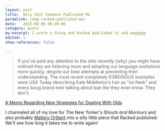 ```yaml
---
layout: post
title:  Holy Shit Someone Published Me
permalink: /omg-racked-published-me/
date:   2015-08-08 00:30:00
category: quote
my-excerpt: I wrote a thing and Racked published it and omggggg
edited: 1
show-references: false

---
```


> If you've paid any attention to the olds recently (why) you might have noticed they are listening more and adopting our language evolutions more quickly, despite our best attempts at preventing their understanding. The most recent completely EGREGIOUS examples were USA Today describing Kate Middleton's hair as "on fleek" and every boug brand ever talking about bae like they even know. They don't.

[A Memo Regarding New Strategies for Dealing With Olds](http://www.racked.com/2015/7/8/8911809/teen-fleek-bae-please-stop-olds-please)

I channeled all of my love for The New Yorker's _Shouts and Murmurs_ and also probably [Mallory Ortbert](http://the-toast.net/author/mallory-ortberg/) into a silly little piece that Racked published. We'll see how long it takes me to write again!


